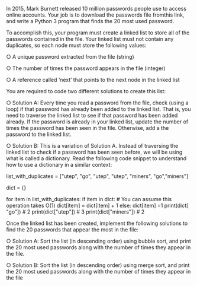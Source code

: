 In 2015, Mark Burnett released 10 million passwords people use to access online accounts. Your job is to download the passwords file from ​this link​, and write a Python 3 program that finds the 20 most used password.  
 
To accomplish this, your program must create a linked list to store all of the passwords contained in the file. Your linked list must not contain any duplicates, so each node must store the following values: 
 
○ A unique password extracted from the file (string) 
 
○ The number of times the password appears in the file (integer) 
 
○ A reference called ‘next’ that points to the next node in the linked list 
 
You are required to code two different solutions to create this list: 
 
○ Solution A:  Every time you read a password from the file, check (using a loop) if that password has already been added to the linked list. That is, you need to traverse the linked list to see if that password has been added already. If the password is already in your linked list, update the number of times the password has been seen in the file. Otherwise, add a the password to the linked list.   
 
○ Solution B: This is a variation of Solution A. Instead of traversing the linked list to check if a password has been seen before, we will be using what is called ​a dictionary​. Read the following code snippet to understand how to use a dictionary in a similar context: 
 
list_with_duplicates = [​"utep"​​, ​"go"​​, ​"utep"​​, ​"utep"​​, ​"miners"​​, ​"go"​​, ​"miners"​​] 
 
dict = {} 
 
for ​​item ​in ​​list_with_duplicates:    ​if ​​item ​in ​​dict: ​# You can assume this operation takes O(1)        dict[item] = dict[item] + ​1    ​else​​:        dict[item] = ​1 
 print​(dict[​"go"​​]) ​# 2 print​(dict[​"utep"​​]) ​# 3 
print​(dict[​"miners"​​]) ​# 2 
 
 
Once the linked list has been created, implement the following solutions to find the 20 passwords that appear the most in the file: 
 
○ Solution A: Sort the list (in descending order) using bubble sort, and print the 20 most used passwords along with the number of times they appear in the file. 
 
○ Solution B: Sort the list (in descending order) using merge sort, and print the 20 most used passwords along with the number of times they appear in the file

